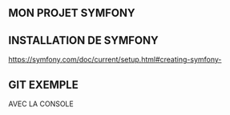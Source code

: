 ## MON PROJET SYMFONY

## INSTALLATION DE SYMFONY

https://symfony.com/doc/current/setup.html#creating-symfony-


## GIT EXEMPLE

AVEC LA CONSOLE